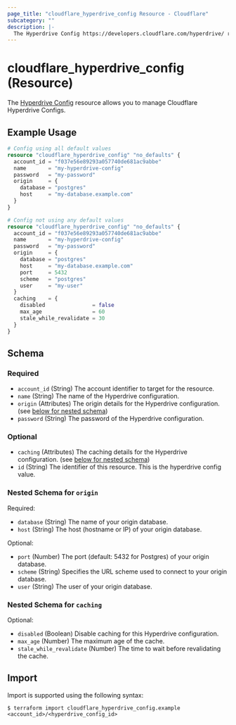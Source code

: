 ```yaml
---
page_title: "cloudflare_hyperdrive_config Resource - Cloudflare"
subcategory: ""
description: |-
  The Hyperdrive Config https://developers.cloudflare.com/hyperdrive/ resource allows you to manage Cloudflare Hyperdrive Configs.
---
```


# cloudflare_hyperdrive_config (Resource)

The [Hyperdrive Config](https://developers.cloudflare.com/hyperdrive/) resource allows you to manage Cloudflare Hyperdrive Configs.

## Example Usage

```terraform
# Config using all default values
resource "cloudflare_hyperdrive_config" "no_defaults" {
  account_id = "f037e56e89293a057740de681ac9abbe"
  name       = "my-hyperdrive-config"
  password   = "my-password"
  origin     = {
    database = "postgres"
    host     = "my-database.example.com"
  }
}

# Config not using any default values
resource "cloudflare_hyperdrive_config" "no_defaults" {
  account_id = "f037e56e89293a057740de681ac9abbe"
  name       = "my-hyperdrive-config"
  password   = "my-password"
  origin     = {
    database = "postgres"
    host     = "my-database.example.com"
    port     = 5432
    scheme   = "postgres"
    user     = "my-user"
  }
  caching    = {
    disabled               = false
    max_age                = 60
    stale_while_revalidate = 30
  }
}
```
<!-- schema generated by tfplugindocs -->
## Schema

### Required

- `account_id` (String) The account identifier to target for the resource.
- `name` (String) The name of the Hyperdrive configuration.
- `origin` (Attributes) The origin details for the Hyperdrive configuration. (see [below for nested schema](#nestedatt--origin))
- `password` (String) The password of the Hyperdrive configuration.

### Optional

- `caching` (Attributes) The caching details for the Hyperdrive configuration. (see [below for nested schema](#nestedatt--caching))
- `id` (String) The identifier of this resource. This is the hyperdrive config value.

<a id="nestedatt--origin"></a>
### Nested Schema for `origin`

Required:

- `database` (String) The name of your origin database.
- `host` (String) The host (hostname or IP) of your origin database.

Optional:

- `port` (Number) The port (default: 5432 for Postgres) of your origin database.
- `scheme` (String) Specifies the URL scheme used to connect to your origin database.
- `user` (String) The user of your origin database.


<a id="nestedatt--caching"></a>
### Nested Schema for `caching`

Optional:

- `disabled` (Boolean) Disable caching for this Hyperdrive configuration.
- `max_age` (Number) The maximum age of the cache.
- `stale_while_revalidate` (Number) The time to wait before revalidating the cache.

## Import

Import is supported using the following syntax:

```shell
$ terraform import cloudflare_hyperdrive_config.example <account_id>/<hyperdrive_config_id>
```

